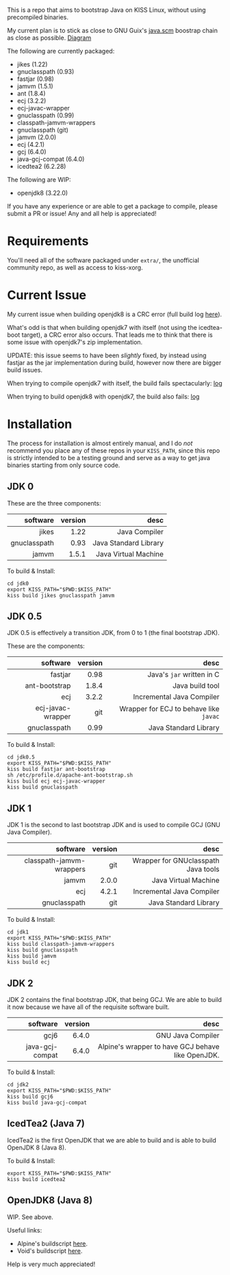 This is a repo that aims to bootstrap Java on KISS Linux, without using precompiled
binaries.

My current plan is to stick as close to GNU Guix's [java.scm](https://git.savannah.gnu.org/cgit/guix.git/tree/gnu/packages/java.scm)
boostrap chain as close as possible. [Diagram](https://bootstrappable.org/images/jdk-bootstrap.png)

The following are currently packaged:
* jikes (1.22)
* gnuclasspath (0.93)
* fastjar (0.98)
* jamvm (1.5.1)
* ant (1.8.4)
* ecj (3.2.2)
* ecj-javac-wrapper
* gnuclasspath (0.99)
* classpath-jamvm-wrappers
* gnuclasspath (git)
* jamvm (2.0.0)
* ecj (4.2.1)
* gcj (6.4.0)
* java-gcj-compat (6.4.0)
* icedtea2 (6.2.28)

The following are WIP:
* openjdk8 (3.22.0)

If you have any experience or are able to get a package to compile, please submit a PR or issue!
Any and all help is appreciated!

# Requirements

You'll need all of the software packaged under `extra/`, the unofficial
community repo, as well as access to kiss-xorg.

# Current Issue

My current issue when building openjdk8 is a CRC error
(full build log [here](https://0x0.st/oSgD.KDGklH)).

What's odd is that when building openjdk7 with itself (not using the
icedtea-boot target), a CRC error also occurs. That leads me to think that there
is some issue with openjdk7's zip implementation.

UPDATE: this issue seems to have been *slightly* fixed, by instead using
fastjar as the jar implementation during build, however now there are bigger
build issues.

When trying to compile openjdk7 with itself, the build fails spectacularly: [log](https://0x0.st/oSEF.ddgpJC)

When trying to build openjdk8 with openjdk7, the build also fails: [log](https://0x0.st/oSEC.GKgGHb)

# Installation

The process for installation is almost entirely manual, and I do *not* recommend
you place any of these repos in your `KISS_PATH`, since this repo is strictly
intended to be a testing ground and serve as a way to get java binaries starting
from only source code.

## JDK 0

These are the three components:

software     | version | desc
--------:    |--------:|-----:
jikes        | 1.22    | Java Compiler
gnuclasspath | 0.93    | Java Standard Library
jamvm        | 1.5.1   | Java Virtual Machine

To build & Install:
```shell
cd jdk0
export KISS_PATH="$PWD:$KISS_PATH"
kiss build jikes gnuclasspath jamvm
```

## JDK 0.5

JDK 0.5 is effectively a transition JDK, from 0 to 1 (the final bootstrap JDK).

These are the components:

software          | version | desc
--------:         |--------:|-----:
fastjar           | 0.98    | Java's `jar` written in C
ant-bootstrap     | 1.8.4   | Java build tool
ecj               | 3.2.2   | Incremental Java Compiler
ecj-javac-wrapper | git     | Wrapper for ECJ to behave like `javac`
gnuclasspath      | 0.99    | Java Standard Library

To build & Install:
```shell
cd jdk0.5
export KISS_PATH="$PWD:$KISS_PATH"
kiss build fastjar ant-bootstrap
sh /etc/profile.d/apache-ant-bootstrap.sh
kiss build ecj ecj-javac-wrapper
kiss build gnuclasspath
```

## JDK 1

JDK 1 is the second to last bootstrap JDK and is used to compile GCJ
(GNU Java Compiler).

software                 | version | desc
--------:                |--------:|-----:
classpath-jamvm-wrappers | git     | Wrapper for GNUclasspath Java tools
jamvm                    | 2.0.0   | Java Virtual Machine
ecj                      | 4.2.1   | Incremental Java Compiler
gnuclasspath             | git     | Java Standard Library

To build & Install:
```shell
cd jdk1
export KISS_PATH="$PWD:$KISS_PATH"
kiss build classpath-jamvm-wrappers
kiss build gnuclasspath
kiss build jamvm
kiss build ecj
```

## JDK 2

JDK 2 contains the final bootstrap JDK, that being GCJ. We are able to build
it now because we have all of the requisite software built.

software        | version | desc
--------:       |--------:|-----:
gcj6            | 6.4.0   | GNU Java Compiler
java-gcj-compat | 6.4.0   | Alpine's wrapper to have GCJ behave like OpenJDK.

To build & Install:
```shell
cd jdk2
export KISS_PATH="$PWD:$KISS_PATH"
kiss build gcj6
kiss build java-gcj-compat
```

## IcedTea2 (Java 7)

IcedTea2 is the first OpenJDK that we are able to build and is able to build
OpenJDK 8 (Java 8).

To build & Install:
```shell
export KISS_PATH="$PWD:$KISS_PATH"
kiss build icedtea2
```

## OpenJDK8 (Java 8)

WIP. See above.

Useful links:
* Alpine's buildscript [here](https://git.alpinelinux.org/aports/tree/community/openjdk8/APKBUILD).
* Void's buildscript [here](https://github.com/void-linux/void-packages/blob/master/srcpkgs/openjdk8/template).

Help is very much appreciated!
